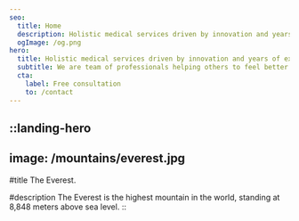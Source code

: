 ```yaml
---
seo:
  title: Home
  description: Holistic medical services driven by innovation and years of experience.
  ogImage: /og.png
hero:
  title: Holistic medical services driven by innovation and years of experience.
  subtitle: We are team of professionals helping others to feel better with our premium services.
  cta:
    label: Free consultation
    to: /contact
---
```


::landing-hero
---
image: /mountains/everest.jpg
---
#title
The Everest.

#description
The Everest is the highest mountain in the world, standing at 8,848 meters above sea level.
::